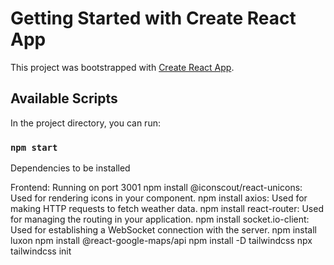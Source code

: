 # Getting Started with Create React App

This project was bootstrapped with [Create React App](https://github.com/facebook/create-react-app).

## Available Scripts

In the project directory, you can run:

### `npm start`

Dependencies to be installed 

Frontend: Running on port 3001
npm install @iconscout/react-unicons: Used for rendering icons in your component.
npm install axios: Used for making HTTP requests to fetch weather data.
npm install react-router: Used for managing the routing in your application.
npm install socket.io-client: Used for establishing a WebSocket connection with the server.
npm install luxon
npm install @react-google-maps/api
npm install -D tailwindcss
npx tailwindcss init
